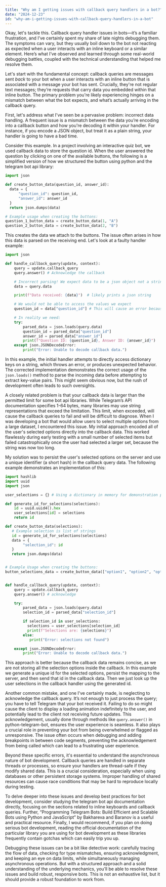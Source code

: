 ```yaml
---
title: "Why am I getting issues with callback query handlers in a bot?"
date: "2024-12-23"
id: "why-am-i-getting-issues-with-callback-query-handlers-in-a-bot"
---
```


Okay, let's tackle this. Callback query handler issues in bots—it’s a familiar frustration, and I’ve certainly spent my share of late nights debugging them. The symptoms can vary, but they usually boil down to the bot not reacting as expected when a user interacts with an inline keyboard or a similar element. Here’s what I’ve observed and learned through some real-world debugging battles, coupled with the technical understanding that helped me resolve them.

Let's start with the fundamental concept: callback queries are messages sent *back* to your bot when a user interacts with an inline button that is associated with a message your bot has sent. Crucially, they're not regular text messages; they’re requests that carry data you embedded within that inline button. The primary problem you're likely experiencing hinges on a mismatch between what the bot expects, and what’s actually arriving in the callback query.

First, let's address what I've seen be a pervasive problem: incorrect data handling. A frequent issue is a mismatch between the data you’re encoding into a callback button and how you're decoding it within your handler. For instance, if you encode a JSON object, but treat it as a plain string, your handler is going to have a bad time.

Consider this example. In a project involving an interactive quiz bot, we used callback data to store the question id. When the user answered the question by clicking on one of the available buttons, the following is a simplified version of how we structured the button using python and the telegram bot api library:

```python
import json

def create_button_data(question_id, answer_id):
  data = {
      "question_id": question_id,
      "answer_id": answer_id
  }
  return json.dumps(data)

# Example usage when creating the buttons:
question_1_button_data = create_button_data(1, "A")
question_2_button_data = create_button_data(2, "B")
```
This creates the data we attach to the buttons. The issue often arises in how this data is parsed on the receiving end. Let's look at a faulty handler example:

```python
import json

def handle_callback_query(update, context):
    query = update.callback_query
    query.answer() # Acknowledge the callback

    # Incorrect parsing! We expect data to be a json object not a string
    data = query.data

    print(f"Data received: {data}")  # likely prints a json string

    # We would not be able to access the values we expect
    question_id = data["question_id"] # This will cause an error because we are trying to access dictionary keys on a string

    # In reality we need:
    try:
        parsed_data = json.loads(query.data)
        question_id = parsed_data["question_id"]
        answer_id = parsed_data["answer_id"]
        print(f"Question ID: {question_id}, Answer ID: {answer_id}")
    except json.JSONDecodeError:
        print("Error: Unable to decode callback data.")
```
In this example, the initial handler attempts to directly access dictionary keys on a string, which throws an error, or produces unexpected behavior. The corrected implementation demonstrates the correct usage of the `json.loads()` method to parse the incoming data before attempting to extract key-value pairs. This might seem obvious now, but the rush of development often leads to such oversights.

A closely related problem is that your callback data is larger than the permitted limit for some bot api libraries. While Telegram’s API documentation specifies 1-64 bytes, many libraries may use string representations that exceed the limitation. This limit, when exceeded, will cause the callback queries to fail and will be difficult to diagnose. When I was developing a bot that would allow users to select multiple options from a large dataset, I encountered this issue. My initial approach encoded all of the user's selected options directly into the callback data. This worked flawlessly during early testing with a small number of selected items but failed catastrophically once the user had selected a larger set, because the string was now too long.

My solution was to persist the user's selected options on the server and use a unique identifier (a short hash) in the callback query data. The following example demonstrates an implementation of this:

```python
import hashlib
import uuid
import json

user_selections = {} # Using a dictionary in memory for demonstration purposes

def generate_id_for_selections(selections):
    id = uuid.uuid4().hex
    user_selections[id] = selections
    return id

def create_button_data(selections):
   # Example selection is list of strings
   id = generate_id_for_selections(selections)
   data = {
        "selection_id": id
   }
   return json.dumps(data)


# Example Usage when creating the buttons:
button_selections_data = create_button_data(["option1", "option2", "option3", "option4", "option5", "option6"])


def handle_callback_query(update, context):
    query = update.callback_query
    query.answer() # acknowledge

    try:
        parsed_data = json.loads(query.data)
        selection_id = parsed_data["selection_id"]

        if selection_id in user_selections:
          selections = user_selections[selection_id]
          print(f"Selections are: {selections}")
        else:
           print("Error: selections not found")

    except json.JSONDecodeError:
        print("Error: Unable to decode callback data.")

```
This approach is better because the callback data remains concise, as we are not storing all the selection options inside the callback. In this example we generate a unique id for the selected options, persist the mapping to the server, and then send that id in the callback data. Then we just look up the user selections in the callback handler using the generated id.

Another common mistake, and one I've certainly made, is neglecting to acknowledge the callback query. It’s not enough to just process the query; you have to tell Telegram that your bot received it. Failing to do so might cause the client to display a loading animation indefinitely to the user, and potentially lead to the client not receiving future updates. This acknowledgement, usually done through methods like `query.answer()` in python-telegram-bot, ensures the user experience is seamless. It also plays a crucial role in preventing your bot from being overwhelmed or flagged as unresponsive. The issue often occurs when debugging and adding breakpoints in between code segments, preventing the acknowledgement from being called which can lead to a frustrating user experience.

Beyond these specific errors, it's essential to understand the asynchronous nature of bot development. Callback queries are handled in separate threads or processes, so ensure your handlers are thread-safe if they modify shared data. This is a crucial consideration, especially when using databases or other persistent storage systems. Improper handling of shared resources can cause race conditions that may be hard to reproduce locally during testing.

To delve deeper into these issues and develop best practices for bot development, consider studying the telegram bot api documentation directly, focusing on the sections related to inline keyboards and callback queries. Further, “Programming Telegram Bots: Build Efficient and Scalable Bots using Python and JavaScript” by Bakhareva and Baranov is a useful and practical resource. Finally, I would recommend, if you plan on doing serious bot development, reading the official documentation of the particular library you are using for bot development as these libraries frequently contain gotchas which can easily trip you up.

Debugging these issues can be a bit like detective work: carefully tracing the flow of data, checking for type mismatches, ensuring acknowledgment, and keeping an eye on data limits, while simultaneously managing asynchronous operations. But with a structured approach and a solid understanding of the underlying mechanics, you’ll be able to resolve these issues and build robust, responsive bots. This is not an exhaustive list, but it should provide a robust foundation to work from.
